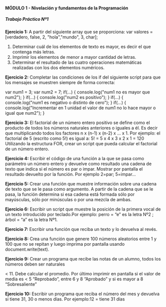 #### MÓDULO 1 -  Nivelación y fundamentos de la Programación
##### Trabajo Práctico Nº1


**Ejercicio 1:**
A partir del siguiente array que se proporciona: var valores = [verdadero, false, 2, "hola","mundo", 3, char];
1. Determinar cuál de los elementos de texto es mayor, es decir el que contenga más
letras.
2. Imprimir los elementos de menor a mayor cantidad de letras.
3. Determinar el resultado de las cuatro operaciones matemáticas realizadas con los dos
elementos numéricos.

**Ejercicio 2:**
Completar las condiciones de los if del siguiente script para que los mensajes se muestren
siempre de forma correcta:

var num1 = 3;
var num2 = 7;
if(...) {
console.log("num1 no es mayor que num2");
}
if(...) {
console.log("num2 es positivo");
}
if(...) {
console.log("num1 es negativo o distinto de cero");
}
if(...) {
console.log("Incrementar en 1 unidad el valor de num1 no lo hace mayor o igual que
num2"); }

**Ejercicio 3:**
El factorial de un número entero positivo se define como el producto de todos los números
naturales anteriores o iguales a él. Es decir que multiplicando todos los factores n x (n-1) x (n-2)
x ... x 1. Por ejemplo: el factorial de 5 (escrito como 5!) es igual a: 5! = 5 x 4 x 3 x 2 x 1 = 120
Utilizando la estructura FOR, crear un script que pueda calcular el factorial de un número
entero.

**Ejercicio 4:**
Escribir el código de una función a la que se pasa como parámetro un número entero y
devuelve como resultado una cadena de texto que indica si el número es par o impar. Mostrar
por pantalla el resultado devuelto por la función.
Por ejemplo 2=par; 5=impar…

**Ejercicio 5:**
Crear una función que muestre información sobre una cadena de texto que se le pasa como
argumento. A partir de la cadena que se le pasa, la función determina si esa cadena está
formada sólo por mayúsculas, sólo por minúsculas o por una mezcla de ambas.

**Ejercicio 6:**
Escribir un script que muestre la posición de la primera vocal de un texto introducido por
teclado.Por ejemplo: perro = “e” es la letra Nº2 ; árbol = “a” es la letra Nº1.

**Ejercicio 7:**
Escribir una función que reciba un texto y lo devuelva al revés.

**Ejercicio 8:**
Crea una función que genere 100 números aleatorios entre 1 y 100 que no se repitan y luego
imprima por pantalla usando document.write(text).

**Ejercicio 9:**
Crear un programa que recibe las notas de un alumno, todos los números deben ser naturales

< 11. Debe calcular el promedio. Por último imprimir en pantalla si el valor de media es < 5
“Reprobado”, entre 6 y 8 “Aprobado” y si es mayor a 8 “Sobresaliente”

**Ejercicio 10:**
Escribir un programa que reciba el número del mes y devuelva si tiene 31, 30 o menos días.
Por ejemplo:12 = tiene 31 días
